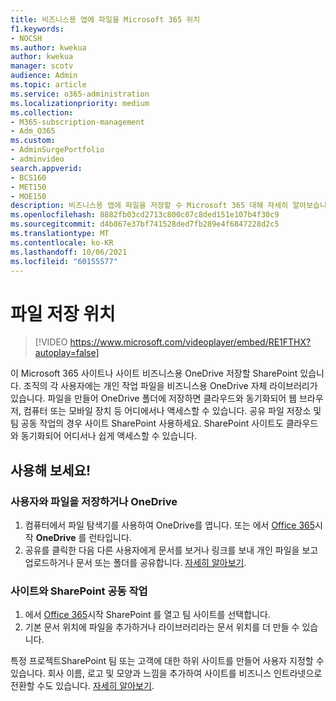 ```yaml
---
title: 비즈니스용 앱에 파일을 Microsoft 365 위치
f1.keywords:
- NOCSH
ms.author: kwekua
author: kwekua
manager: scotv
audience: Admin
ms.topic: article
ms.service: o365-administration
ms.localizationpriority: medium
ms.collection:
- M365-subscription-management
- Adm_O365
ms.custom:
- AdminSurgePortfolio
- adminvideo
search.appverid:
- BCS160
- MET150
- MOE150
description: 비즈니스용 앱에 파일을 저장할 수 Microsoft 365 대해 자세히 알아보습니다.
ms.openlocfilehash: 8882fb03cd2713c800c07c8ded151e107b4f30c9
ms.sourcegitcommit: d4b867e37bf741528ded7fb289e4f6847228d2c5
ms.translationtype: MT
ms.contentlocale: ko-KR
ms.lasthandoff: 10/06/2021
ms.locfileid: "60155577"
---
```

# <a name="where-to-store-files"></a>파일 저장 위치

> [!VIDEO https://www.microsoft.com/videoplayer/embed/RE1FTHX?autoplay=false]

이 Microsoft 365 사이트나 사이트 비즈니스용 OneDrive 저장할 SharePoint 있습니다. 조직의 각 사용자에는 개인 작업 파일을 비즈니스용 OneDrive 자체 라이브러리가 있습니다. 파일을 만들어 OneDrive 폴더에 저장하면 클라우드와 동기화되어 웹 브라우저, 컴퓨터 또는 모바일 장치 등 어디에서나 액세스할 수 있습니다. 공유 파일 저장소 및 팀 공동 작업의 경우 사이트 SharePoint 사용하세요. SharePoint 사이트도 클라우드와 동기화되어 어디서나 쉽게 액세스할 수 있습니다.

## <a name="try-it"></a>사용해 보세요!

### <a name="store-or-share-files-with-onedrive"></a>사용자와 파일을 저장하거나 OneDrive

1. 컴퓨터에서 파일 탐색기를 사용하여 OneDrive를 엽니다. 또는 에서 [Office 365](https://www.office.com/)시작 **OneDrive** 를 런타입니다.
2. 공유를 클릭한 다음 다른 사용자에게 문서를 보거나  링크를 보내 개인 파일을 보고 업로드하거나 문서 또는 폴더를 공유합니다. [자세히 알아보기](https://support.microsoft.com/office/9fcc2f7d-de0c-4cec-93b0-a82024800c07#os_type=onedrive_-_business).

### <a name="collaborate-with-a-sharepoint-site"></a>사이트와 SharePoint 공동 작업

1. 에서 [Office 365](https://www.office.com/)시작  SharePoint 를 열고 팀 사이트를 선택합니다.
2. 기본 문서 위치에 파일을 추가하거나 라이브러리라는 문서 위치를 더 만들 수 있습니다.

특정 프로젝트SharePoint 팀 또는 고객에 대한 하위 사이트를 만들어 사용자 지정할 수 있습니다. 회사 이름, 로고 및 모양과 느낌을 추가하여 사이트를 비즈니스 인트라넷으로 전환할 수도 있습니다. [자세히 알아보기](https://support.microsoft.com/office/06bbadc3-6b04-4a60-9d14-894f6a170818).